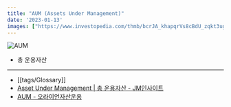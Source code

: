 ```yaml
---
title: "AUM (Assets Under Management)"
date: '2023-01-13'
images: ["https://www.investopedia.com/thmb/bcrJA_khapqrVs8cBdU_zqkt3ug=/750x0/filters:no_upscale():max_bytes(150000):strip_icc():format(webp)/Term-Definitions_aum_FINAL-008ffa31a4cf4009b565d32ec8668c6d.png"]
---
```

![AUM](https://www.investopedia.com/thmb/bcrJA_khapqrVs8cBdU_zqkt3ug=/750x0/filters:no_upscale():max_bytes(150000):strip_icc():format(webp)/Term-Definitions_aum_FINAL-008ffa31a4cf4009b565d32ec8668c6d.png)
- 총 운용자산
---
- [[tags/Glossary]]
- [Asset Under Management | 총 운용자산 - JM인사이트](https://isightgd.tistory.com/28)
- [AUM - 오라이언자산운용](http://www.orioncm.co.kr/orion-aum/)
